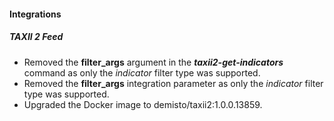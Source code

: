 
#### Integrations
##### TAXII 2 Feed
- Removed the **filter_args** argument in the ***taxii2-get-indicators*** command as only the *indicator* filter type was supported.
- Removed the **filter_args** integration parameter as only the *indicator* filter type was supported.
- Upgraded the Docker image to demisto/taxii2:1.0.0.13859.
